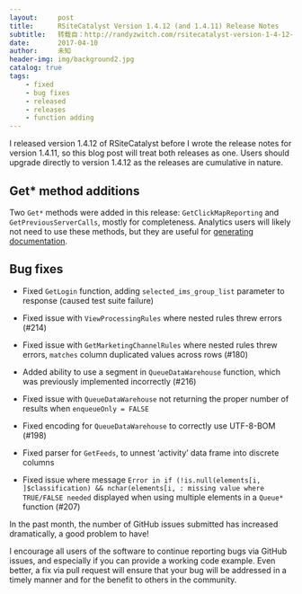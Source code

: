 ```yaml
---
layout:     post
title:      RSiteCatalyst Version 1.4.12 (and 1.4.11) Release Notes
subtitle:   转载自：http://randyzwitch.com/rsitecatalyst-version-1-4-12-release-notes/
date:       2017-04-10
author:     未知
header-img: img/background2.jpg
catalog: true
tags:
    - fixed
    - bug fixes
    - released
    - releases
    - function adding
---
```


I released version 1.4.12 of RSiteCatalyst before I wrote the release notes for version 1.4.11, so this blog post will treat both releases as one. Users should upgrade directly to version 1.4.12 as the releases are cumulative in nature.

## Get* method additions

Two `Get*` methods were added in this release: `GetClickMapReporting` and `GetPreviousServerCalls`, mostly for completeness. Analytics users will likely not need to use these methods, but they are useful for [generating documentation](http://randyzwitch.com/adobe-analytics-implementation-documentation).

## Bug fixes

- Fixed `GetLogin` function, adding `selected_ims_group_list` parameter to response (caused test suite failure)

- Fixed issue with `ViewProcessingRules` where nested rules threw errors (#214)

- Fixed issue with `GetMarketingChannelRules` where nested rules threw errors, `matches` column duplicated values across rows (#180)

- Added ability to use a segment in `QueueDataWarehouse` function, which was previously implemented incorrectly (#216)

- Fixed issue with `QueueDataWarehouse` not returning the proper number of results when `enqueueOnly = FALSE`

- Fixed encoding for `QueueDataWarehouse` to correctly use UTF-8-BOM (#198)

- Fixed parser for `GetFeeds`, to unnest ‘activity’ data frame into discrete columns

- Fixed issue where message `Error in if (!is.null(elements[i, ]$classification) && nchar(elements[i, : missing value where TRUE/FALSE needed` displayed when using multiple elements in a `Queue*` function (#207)


In the past month, the number of GitHub issues submitted has increased dramatically, a good problem to have!

I encourage all users of the software to continue reporting bugs via GitHub issues, and especially if you can provide a working code example. Even better, a fix via pull request will ensure that your bug will be addressed in a timely manner and for the benefit to others in the community.
